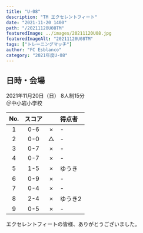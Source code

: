 ```yaml
---
title: "U-08"
description: "TM エクセレントフィート"
date: "2021-11-20 1400"
path: "/20211120U08TM"
featuredImage: ../images/20211120U08.jpg
featuredImageAlt: "20211120U08TM"
tags: ["トレーニングマッチ"]
author: "FC Esblanco"
category: "2021年度U-08"
---
```


## 日時・会場

2021年11月20日（日）
8人制15分  
＠中小岩小学校

| No.| スコア |   | 得点者  |
|:--:|:------:|:-:|:--------|
| 1  | 0-6 | × |- |
| 2  | 0-0 | △ |- |
| 3  | 0-7 | × |- |
| 4  | 0-7 | × |- |
| 5  | 1-5 | × |ゆうき |
| 6  | 0-9 | × |- |
| 7  | 0-4 | × |- |
| 8  | 2-4 | × |ゆうき2 |
| 9  | 0-5 | × |- |


エクセレントフィートの皆様、ありがとうございました。
